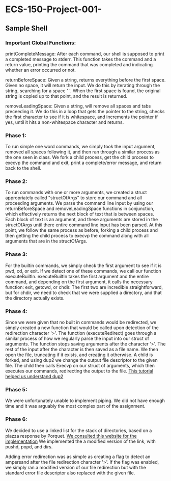 # ECS-150-Project-001-
## Sample Shell

### Important Global Functions:
printCompleteMessage: After each command, our shell is supposed to print a
completed message to stderr. This function takes the command and a return value,
printing the command that was completed and indicating whether an error occurred
or not.

returnBeforeSpace: Given a string, returns everything before the first space.
Given no space, it will return the input. We do this by iterating through the
string, searching for a space ' '. When the first space is found, the original
string is copied up to that point, and the result is returned.

removeLeadingSpace: Given a string, will remove all spaces and tabs preceeding
it. We do this in a loop that gets the pointer to the string, checks the first
character to see if it is whitespace, and increments the pointer if yes, until
it hits a non-whitespace character and returns.
### Phase 1:
To run simple one word commands, we simply took the input argument, removed all
spaces following it, and then ran through a similar process as the one seen in
class. We fork a child process, get the child process to execvp the command and
exit, print a complete/error message, and return back to the shell.
### Phase 2:
To run commands with one or more arguments, we created a struct appropriately
called "structOfArgs" to store our command and all proceeding arguments. We
parse the command line input by using our returnBeforeSpace and
removeLeadingSpace functions in conjunction, which effectively returns the next
block of text that is between spaces. Each block of text is an argument, and
these arguments are stored in the structOfArgs until there entire command line
input has been parsed. At this point, we follow the same process as before,
forking a child process and then getting the child process to execvp the command
along with all arguments that are in the structOfArgs.
### Phase 3:
For the builtin commands, we simply check the first argument to see if it is
pwd, cd, or exit. If we detect one of these commands, we call our function
executeBuiltIn. executeBuiltIn takes the first argument and the entire command,
and depending on the first argument, it calls the necessary function: exit,
getcwd, or chdir. The first two are incredible straightforward, but for chdir,
we need to check that we were supplied a directory, and that the directory
actually exists.
### Phase 4:
Since we were given that no built in commands would be redirected, we simply
created a new function that would be called upon detection of the redirection
character '>'. The function (executeRedirect) goes through a similar process
of how we regularly parse the input into our struct of arguments. The function
stops saving arguments after the character '>'. The rest of the input after the
character is then saved as a file name. We then open the file, truncating if it
exists, and creating it otherwise. A child is forked, and using dup2 we change
the output file descriptor to the given file. The child then calls Execvp on
our struct of arguments, which then executes our commands, redirecting the
output to the file. [This tutorial helped us understand dup2](https://www.cs.rutgers.edu/~pxk/416/notes/c-tutorials/dup2.html)
### Phase 5:
We were unfortunately unable to implement piping. We did not have enough time
and it was arguably the most complex part of the assignment.
### Phase 6:
We decided to use a linked list for the stack of directories, based on a piazza
response by Porquet.
[We consulted this website for the implementation](https://www.geeksforgeeks.org/stack-data-structure-introduction-program)
We implemented the a modified version of the link, with pushd, popd, and dirs.

Adding error redirection was as simple as creating a flag to detect an ampersand
after the file redirection character '>'. If the flag was enabled, we simply
ran a modified version of our file redirection but with the standard error
file descriptor also replaced with the given file.
